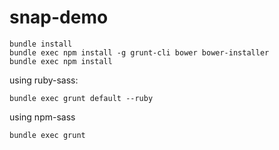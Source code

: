 # snap-demo

    bundle install
    bundle exec npm install -g grunt-cli bower bower-installer
    bundle exec npm install
    
using ruby-sass:

    bundle exec grunt default --ruby
    
using npm-sass    

    bundle exec grunt
  
    
